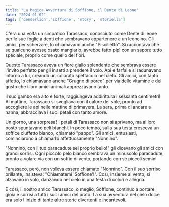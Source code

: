 ```yaml
---
title: "La Magica Avventura di Soffione, il Dente di Leone"
date: "2024-01-02"
tags: ['denderlion','soffione', 'story', 'storiella']
---
```



C'era una volta un simpatico Tarassaco, conosciuto come Dente di leone per le sue foglie a denti che sembravano appartenere a un leoncino. Gli amici, per scherzare, lo chiamavano anche "Piscilletto". Si raccontava che se qualcuno avesse osato mangiarlo, avrebbe fatto pipì con un sapore tutto speciale, proprio come quello dei fiori.

Questo Tarassaco aveva un fiore giallo splendente che sembrava essere l'invito perfetto per gli insetti a prendere il volo. Api e farfalle si radunavano intorno a lui, creando un colorato spettacolo nel cielo. Gli amici, con tanto affetto, lo chiamavano anche "Grugno di porco" per via delle vitamine e del gusto che i loro amici animali apprezzavano tanto.

Il suo gambo era alto e forte, raggiungeva addirittura i sessanta centimetri! Al mattino, Tarassaco si svegliava con il calore del sole, pronto ad accogliere le api nelle mattine di primavera. La sera, prima di andare a nanna, abbracciava i suoi petali con tanto amore.

Un giorno, una sorpresa! I petali di Tarassaco non si aprivano, ma al loro posto spuntavano peli bianchi. In poco tempo, sulla sua testa cresceva un soffice ciuffetto bianco, chiamato "pappo". Gli amici, entusiasti, cominciarono a chiamarlo affettuosamente "Nonnino".

"Nonnino, con il tuo paracadute sei proprio bello!" gli dicevano gli amici con grandi sorrisi. Ogni piccolo pelo bianco sembrava un minuscolo paracadute, pronto a volare via con un soffio di vento, portando con sé piccoli semini.

Tarassaco, però, non voleva essere chiamato "Nonnino". Con il suo sorriso brillante, insisteva: "Chiamatemi 'Soffione'!". Così, insieme al vento, si alzavano in volo, danzando nel cielo in una festa di colori e allegria.

E così, il nostro amico Tarassaco, o meglio, Soffione, continuò a portare gioia e sorrisi a tutti i suoi amici del prato. La sua avventura nel cielo dolce era solo l'inizio di tante altre storie divertenti e incantevoli.